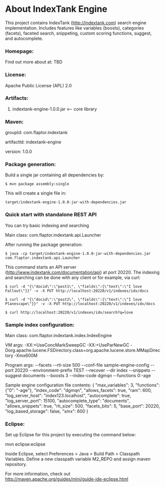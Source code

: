About IndexTank Engine
======================

This project contains IndexTank (http://indextank.com) search engine implementation.
Includes features like variables (boosts), categories (facets), faceted search, snippeting, custom scoring functions, suggest, and autocomplete.

### Homepage:

Find out more about at: TBD

### License:

Apache Public License (APL) 2.0

### Artifacts:

1. indextank-engine-1.0.0.jar <-- core library

### Maven:

groupId: com.flaptor.indextank

artifactId: indextank-engine

version: 1.0.0

### Package generation:

Build a single jar containing all dependencies by:

    $ mvn package assembly:single

This will create a single file in:

    target/indextank-engine-1.0.0-jar-with-dependencies.jar

### Quick start with standalone REST API

You can try basic indexing and searching

Main class: com.flaptor.indextank.api.Launcher

After running the package generation:

    $ java -cp target/indextank-engine-1.0.0-jar-with-dependencies.jar com.flaptor.indextank.api.Launcher

This command starts an API server (http://www.indextank.com/documentation/api) at port 20220.
The indexing and searching can be done with any client or for example, via curl:

    $ curl -d "{\"docid\":\"post1\", \"fields\":{\"text\":\"I love Fallout\"}}" -v -X PUT http://localhost:20220/v1/indexes/idx/docs

    $ curl -d "{\"docid\":\"post2\", \"fields\":{\"text\":\"I love Planescape\"}}" -v -X PUT http://localhost:20220/v1/indexes/idx/docs

    $ curl http://localhost:20220/v1/indexes/idx/search?q=love

### Sample index configuration:

Main class: com.flaptor.indextank.index.IndexEngine

VM args:
    -XX:+UseConcMarkSweepGC -XX:+UseParNewGC -Dorg.apache.lucene.FSDirectory.class=org.apache.lucene.store.MMapDirectory -Xmx600M

Program args:
    --facets --rti-size 500 --conf-file sample-engine-config --port 20220 --environment-prefix TEST --recover --dir index --snippets --suggest documents --boosts 3 --index-code dgmqn --functions 0:-age

Sample engine configuration file contents:
    {
    "max_variables": 3, 
    "functions": {"0": "-age"}, 
    "index_code": "dgmqn", 
    "allows_facets": true, 
    "ram": 600, 
    "log_server_host": "index123.localhost", 
    "autocomplete": true,
    "log_server_port": 15100, 
    "autocomplete_type": "documents",
    "allows_snippets": true, 
    "rti_size": 500, 
    "facets_bits": 5, 
    "base_port": 20220, 
    "log_based_storage": false, 
    "xmx": 600
    }


### Eclipse:

Set up Eclipse for this project by executing the command below:

mvn eclipse:eclipse

Inside Eclipse, select Preferences > Java > Build Path > Classpath Variables. Define a new classpath variable M2_REPO and assign maven repository.

For more information, check out http://maven.apache.org/guides/mini/guide-ide-eclipse.html

